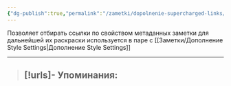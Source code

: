 ```yaml
---
{"dg-publish":true,"permalink":"/zametki/dopolnenie-supercharged-links/","created":"2024-07-13 14:52","updated":"2024-09-03T16:29:24+03:00"}
---
```


Позволяет отбирать ссылки по свойством метаданных заметки для дальнейшей их раскраски используется в паре с [[Заметки/Дополнение Style Settings\|Дополнение Style Settings]]

---
> [!urls]- Упоминания:
> - 